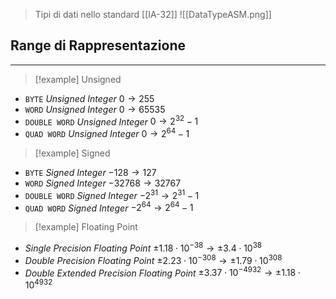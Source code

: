 > Tipi di dati nello standard [[IA-32]]
![[DataTypeASM.png]]

## Range di Rappresentazione
---
>[!example] Unsigned

- `BYTE` *Unsigned Integer*  $0 \to255$
- `WORD` *Unsigned Integer*  $0\to 65535$
- `DOUBLE WORD` *Unsigned Integer*  $0\to 2^{32}-1$
- `QUAD WORD` *Unsigned Integer*  $0\to 2^{64}-1$

>[!example] Signed

- `BYTE` *Signed Integer*  $-128 \to127$
- `WORD` *Signed Integer*  $-32768\to 32767$
- `DOUBLE WORD` *Signed Integer*  $-2^{31}\to 2^{31}-1$
- `QUAD WORD` *Signed Integer*  $-2^{64}\to 2^{64}-1$

>[!example] Floating Point

- *Single Precision Floating Point*  $\pm1.18\cdot 10^{-38} \to\pm 3.4\cdot 10^{38}$
- *Double Precision Floating Point*  $\pm 2.23\cdot 10^{-308} \to\pm 1.79\cdot 10^{308}$
- *Double Extended Precision Floating Point* $\pm 3.37\cdot 10^{-4932} \to\pm 1.18\cdot 10^{4932}$

